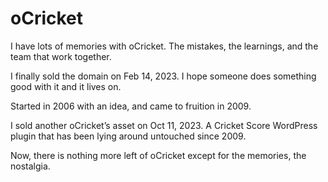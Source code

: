 # oCricket

I have lots of memories with oCricket. The mistakes, the learnings, and the team that work together.

I finally sold the domain on Feb 14, 2023. I hope someone does something good with it and it lives on.

Started in 2006 with an idea, and came to fruition in 2009.

I sold another oCricket’s asset on Oct 11, 2023. A Cricket Score WordPress plugin that has been lying around untouched since 2009.

Now, there is nothing more left of oCricket except for the memories, the nostalgia.